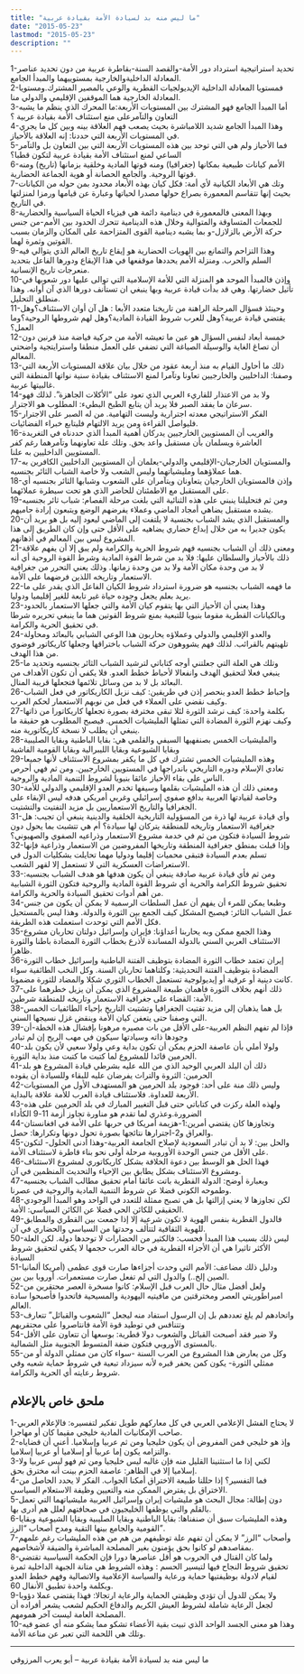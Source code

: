 ```yaml
---
title: "ما ليس منه بد لسيادة الأمة بقيادة عربية"
date: "2015-05-23"
lastmod: "2015-05-23"
description: ""
---
```

1-تحديد استراتيجية استرداد دور الأمة-والقصد السنة-بقاطرة عربية من دون تحديد عناصر المعادلة الداخليةوالخارجية بمستوييهما والمبدأ الجامع.  
2-فمستويا المعادلة الداخلية الإيديولجيات القطرية والوعي بالمصير المشترك.ومستويا المعادلة الخارجية هما الموقفين الإقليمي والدولي منا.  
3-أما المبدأ الجامع فهو المشترك بين المستويات الأربعة:ما المحرك الذي ينظم ما يشبه التعاون والتآمرعلى منع استئناف الأمة بقيادة عربية ؟  
4-وهذا المبدأ الجامع شديد اللامباشرة بحيث يصعب فهم العلاقة بينه وبين كل ما يجري في المستويات الأربعة التي حددنا: إنه العلاقة بالأحياز.  
5-فما الأحياز ولم هي التي توحد بين هذه المستويات الأربعة التي بين التعاون بل والتآمر الساعي لمنع استئناف الأمة بقيادة عربية لتكون قطبا؟  
6-الأمم كيانات طبيعية بمكانها (جغرافيا) ومنه قوتها المادية وخلقية بزمانها (تاريخ) ومنه قوتها الروحية. والجامع الحصانة أو هوية الجماعة الحضارية.  
7-وتك هي الأبعاد الكيانية لأي أمة: فكل كيان بهذه الأبعاد محدود بمن حوله من الكيانات بحيث إنها تتقاسم المعمورة بصراع حولها مصدرا لحياتها وعبارة عن قيامها ورمزا لمنزلتها في التاريخ.  
8-وبهذا المعنى فالمعمورة في دينامية دائمة هي فيزياء الحياة السياسية والحضارية للجمعات المتساوقة والمتوالية وخلال هذه الدينامية تتحرك الحدود بين الأمم-من جنس حركة الأرض بالزلازل-و بما يشبه دينامية القوى المتزاحمة على المكان والزمان بسبب القوتين وثمرة لهما.  
9-وهذا التزاحم والتمانع بين الهويات الحضارية هو إيقاع تاريخ العالم الذي يتوالي فيه السلم والحرب. ومنزلة الأمم يحددها موقفعها في هذا الإيقاع ودورها الفاعل بتحديد منعرجات تاريخ الإنسانية.  
10-وإذن فالمبدأ الموحد هو المنزلة التي للأمة الإسلامية التي توالى عليها دور شعوبها في تأثيل حضارتها. وهي قد بدأت قيادة عربية وبها ينبغي ان تستأنف دورها الذي آن أوانه. وهذا منطلق التحليل.  
11-وحينئذ فسؤال المرحلة الراهنة من تاريخنا متعدد الأبعا : هل آن أوان الاستئناف؟وهل يقتضي قيادة عربية؟وهل للعرب شروط القيادة المادية؟وهل لهم شروطها الروحية؟وما العمل؟  
12-خمسة أبعاد لنفس السؤال هو عين ما تعيشه الأمة من حركية فياضة منذ قرنين دون أن تصاغ الغاية والوسيلة الصياغة التي تضفي على العمل منطقا واسترايتجية واضحتي المعالم.  
13-ذلك ما أحاول القيام به منذ أربعة عقود من خلال بيان علاقة المستويات الأربعة التي وصفنا: الداخليين والخارجيين تعاونا وتآمرا لمنع الاستئناف بقيادة سنية نواتها المنطقة التي غالبيتها عربية.  
14-ولا بد من الاعتذار للقاريء العربي الذي تعود على “الأكلات الجاهزة”. لذلك فهو سرعان ما يفقد الصبر فلا يريد أن يتابع الطبخ البطيء: المطلوب هو الاجترار.  
15-الفكر الاستراتيجي معدته اجترارية وليست التهامية. من له الصبر على الاجترار فليواصل القراءة ومن يريد الالتهام فليتابع خبراء الفضائيات.  
16-والغريب أن المستويين الخارجيين يدركان أهمية المبدأ الذي حددناه في التغريدة العاشرة ويسلمان بأن مستقبل واعد بحق. وتلك علة تعاونهما وتآمرهما رغم كفر المستويين الداخليين به علنا.  
17-والمستويان الخارجيان-الإقليمي والدولي-يعلمان أن المستويين الداخليين الكافرين به هما عملاؤهما ومليشياتهما وليس الشعب ولا خاصة الشباب الثائر بجنسيه.  
18-وإذن فالمستويان الخارجيان يتعاونان ويتآمران على الشعوب وشبابها الثائر بجنسيه أي على المستقبل مع الاطمئنان للحاضر الذي هو تحت سيطرة عملائهما.  
19-ومن ثم فتحليلنا ينبني على هذه الثنائية التي بلغت مرحلة الفصام: شباب ثائر بجنسيه يشده مستقبل يضاهي أمجاد الماضي وعملاء يفرضهم الوضع ويتبعون إرادة حاميهم.  
20-والمستقبل الذي يشد الشباب بجنسية لا يلتفت إلى الماضي ليعود إليه بل هو يريد أن يكون جديرا به من خلال إبداع حضاري يضاهيه على الأقل حتى وإن كان الطريق إلى هذا المشروع ليس بين المعالم في أذهانهم.  
21-ومعنى ذلك أن الشباب بجنسيه فهم شروط الحرية والكرامة ولم يبق إلا أن يفهم علاقة ذلك بالأحياز والسلطان عليها: فلا بد من شرط القوة المادية وشرط القوة الروحية أي أنه لا بد من وحدة مكان الأمة ولا بد من وحدة زمانها. وذلك يعني التحرر من جغرافية الاستعمار وتاريخه اللذين فرضهما على الأمة.  
22-ما فهمه الشباب بجنسيه هو ضرورة استرداد شروط الكيان الفاعل الذي يقدر على ما يريد بعلم يجعل وجوده حياة غير تابعة للغير إقليميا ودوليا.  
23-وهذا يعني أن الأحياز التي بها يتقوم كيان الأمة والتي جعلها الاستعمار بالحدود وبالكيانات القطرية مقوما بنيويا للتبعية بمنع شروط القوتين هما ما ينبغي تحريره شرطا في تحقيق الحرية والكرامة.  
24-والعدو الإقليمي والدولي وعملاؤه يحاربون هذا الوعي الشبابي بالبعائد ومحاولة تلهيتهم بالقرائب. لذلك فهم يشووهون حركة الشباب باختراقها وجعلها كاريكاتور فوضوي من هذا الهدف.  
25-وتلك هي العلة التي جعلتني أوجه كتاباتي لترشيد الشباب الثائر بجنسيه وتحديد ما ينبغي فعلا لتحقيق الهدف وانفعالا لأحباط خطط العدو. فلا يكفي أن تكون الأهداف من البعائد بل لا بد من وسائل تلائمها فتجعلها قريبة المنال.  
26-وإحباط خطط العدو ينحصر إذن في طريقين: كيف نزيل الكاريكاتور في فعل الشباب وكيف نقضي على العملاء في فعل من نوبهم الاستعمار لحكم العرب.  
27-بكلمة واحدة: كيف نرشد الثورة لئلا تبقى مخترفة بصورة تجعلها كاريكاتورا من ذاتها وكيف نهزم الثورة المضادة التي تمثلها المليشيات الخمس. فيصبح المطلوب هو حقيقة ما ينبغي أن يطلب لا نسخة كاريكاتورية منه.  
28-والمليشيات الخمس بصنفهيها السيفي والقلمي هي: بقايا الباطنية وبقايا الصليبية وبقايا الشيوعية وبقايا الليبرالية وبقايا القومية الفاشية  
29-وهذه المليشيات الخمس تشترك في كل ما يكفر بمشروع الاستئناف لأنها جميعا تعادي الإسلام ودوره التاريخي باندراجها في المستويين الخارجيين. ومن ثم فهي أحرص الناس على بقاء الأحياز عائقا بنيويا لشروط التنمية المادية والروحية.  
30-ومعنى ذلك أن هذه المليشيات بقلمها وسيفها تخدم العدو الإقليمي والدولي للأمة وخاصة لقيادتها العربية بدافع صفوي إسرائيلي وغربي أمريكي هدفه ليس الإبقاء على الجغرافيا والتاريخ الاستعماريين بل مزيد التفتيت والتشتيت.  
31-وأي قيادة عربية لها ذرة من المسؤولية التاريخية الخلقية والدينية ينبغي أن تجيب: هل جغرافية الاستعمار وتاريخه للمنطقة يتركان لها سيادة؟ أم هي تتشبث بما يحول دون شروط السيادة فتكون من ثم في خدمة مشروع الاستعمار وذراعيه الصفوي والصهيوني؟  
32-وإذا قبلت بمنطق جغرافية المنطقة وتاريخها المفروضين من الاستعمار وذراعية فإنها تسلم بعدم السيادة فتبقى محميات إقليما ودوليا مهما تحايلت بشكليات الدول في الاستعراضات العسكرية التي لا تستعمل إلا لقهر الشعب.  
33-ومن ثم فأي قيادة عربية صادقة ينبغي أن يكون هدفها هو هدف الشباب بجنسيه: تحقيق شروط الكرامة والحرية أي شروط القوة المادية والروحية فتكون الثورة الشبابية من أهم أدوات تحقيق السيادة والحرية والكرامة.  
34-وطبعا يمكن للمرء أن يفهم أن عمل السلطات الرسمية لا يمكن أن يكون من جنس عمل الشباب الثائر: فيصبح المشكل كيف الجمع بين الثورة والدولة. وهذا ليس بالمستحيل فكل الأمم التي توحدت استعملت هذه الطريقة.  
35-وهذا الجمع ممكن وبه يحاربنا أعداؤنا: فإيران وإسرائيل دولتان تحاربان مشروع الاستئناف العربي السني بالدولة المساندة لأذرع بخطاب الثورة المضادة باطنا والثورة ظاهرا.  
36-إيران تعتمد خطاب الثورة المضادة بتوظيف الفتنة الباطنية وإسرائيل خطاب الثورة المضادة بتوظيف الفتنة التحديثية: وكلتاهما تحاربان السنة. وكل النخب الطائفية سواء كانت دينية أو عرقية أو إيديولوجية تستعمل الخطاب الثوري شكلا والمضاد للثورة مضمونا.  
37-ذلك أنهم بخلاف الثورة فاهمان طبيعة المشروع الذي يمكن أن يزيل خطرهما على الأمة: القضاء على جغرافية الاستعمار وتاريخه للمنطقة شرطين.  
38-بل هما يذهبان إلى مزيد تفتيت الجغرافيا وتشتيت التاريخ بإحياء الطائفيات الخمس التي وصفنا حتى يتعفن كيان الأمة وينقض غزل نسيجها السني.  
39-فإذا لم تفهم النظم العربية-على الأقل من بات مصيره مرهونا بإفشال هذه الخطة-أن وجودها ذاته وسيادتها سيكون في مهب الريح إن لم تبادر  
40-ولولا أملي بأن عاصفة الحزم يمكن أن تكون بداية وعي ولولا سعيي لأن يكون بلد الحرمين قائدا للمشروع لما كتبت ما كتبت منذ بداية الثورة.  
41-ذلك أن البلد العربي الوحيد الذي من الله عليه بشرطي قيادة المشروع هو بلد الحرمين: الثروة والتراث يفرضان عليه للبقاء وللسيادة أن يقوده  
42-وليس ذلك منة على أحد: فوجود بلد الحرمين هو المستهدف الأول من المستويات الأربعة للعداوة. فلاستئناف قيادة العرب للأمة علاقة بالبداية.  
43-ولهذه العلة ركزت في كتاباتي حتى قبل التغيير المبارك في بلد الحرمين على هذه الضرورة.وعذري لما تقدم هو مناورة تجاوز أزمة 11-9 الكأداء  
44-وتجاوزها كان يقتضي أمرين:1-هزيمة أمريكا في حربها على الأمة في افغانستان والعراق و2-اجترارها نتائجها بصورة تحول دونها وتكرارها: حصل.  
45-والحل بين: لا بد أن تبادر السعودية لإصلاح الجامعة العربية-وهذا أدنى الحلول- لتكون على الأقل من جنس الوحدة الأوروبية مرحلة أولى نحو بناء قاطرة لاستئناف الأمة.  
46-فهذا الحل هو الوسط بين دعوة الخلافة بشكل كاريكاتوري لمشروع الاستئناف ومشروع الاستئناف بشكل يطابق بين الإحياء والتحديث المنظمين في آن.  
47-وبعبارة أوضح: الدولة القطرية باتت عائقا أمام تحقيق مطالب الشباب بجنسيه وطموحه الكوني فضلا عن شروط التنمية المادية والروحية في عصرنا.  
48-لكن تجاوزها لا يعني إزالتها بل هي تصبح ممثلة للتعدد في الواحد وهو المبدأ الوجودي الحقيقي للكائن الحي فضلا عن الكائن السياسي: الأمة.  
49-فالدول القطرية بنفس الهوية لا تكون شرعية إلا إذا جمعت بين القطري والمطابق للهوية الثقافية لتتألف وحدتها من السياسي والحضاري في آن.  
50-ليس ذلك بسبب هذا المبدأ فحسب: فالكثير من الحضارات لا توحدها دولة. لكن العلة الأكثر تاثيرا هي أن الأجزاء القطرية في حالة العرب حجمها لا يكفي لتحقيق شروط السيادة  
51-ودليل ذلك مضاعف: الأمم التي وحدت أجزاءها صارت قوى عظمى (أمريكا ألمانيا الصين إلخ..) والدول التي لم تفعل صارت مستعمرات. أوروبا بين بين.  
52-ولعل أفضل مثال حال العرب قبل الإسلام: كانوا مسخرة العصر محتقرين من امبراطوريتي العصر ومخترقتين من مافيتيه اليهودية والمسيحية فاتحدوا فأصبحوا سادة العالم.  
53-واتحادهم لم يلغ تعددهم بل إن الرسول استفاد منه ليجعل “الشعوب والقبائل” تتعارف وتتنافس في توطيد قوة الأمة فانتاصروا على محتقريهم  
54-ولا ضير فقد أصبحت القبائل والشعوب دولا قطرية: بوسعها أن تتعاون على الأقل بالمستوى الأوروبي فتكون ضفة المتسوط الجنوبية مثل الشمالية.  
55-وكل من يعارض هذا المشروع من العرب السنة -سواء كان من ممثلي الدولة أو من ممثلي الثورة- يكون كمن يحفر قبره لأنه سيزداد تبعية في شروط حماية شعبه وفي شروط رعايته أي الحرية والكرامة.

## **ملحق خاص بالإعلام**

1-لا يحتاج الفشل الإعلامي العربي في كل معاركهم طويل تفكير لتفسيره: فالإعلام العربي صاحب الإمكانيات المادية خليجي مقيما كان أو مهاجرا.  
2-وإذ هو خليجي فمن المفروض أن يكون خليجيا ومن ثم عربيا وإسلاميا. أعني أن قضاياه والتزامه يكون إما عربيا أو إسلاميا أو عربيا إسلاميا.  
3-لكني إذا ما استثنينا القليل منه فإن غالبه ليس خليجيا ومن ثم فهو ليس عربيا ولا إسلاميا إلا في الظاهر: عاصفة الحزم بينت أنه مخترق بحق.  
4-فما التفسير؟ إذا حللنا طبيعة الاختراق أمكنا الجواب. الفكر لا يحدد الحاصل من الاختراق بل يفترض الممكن منه والتعيين وظيفة الاستعلام السياسي.  
5-دون إطالة: مجال البحث هو مليشيات إيران وإسرائيل العربية مليشياتهما التي تعمل بالقلم والتي يوظفها الخليجيون في صحافتهم لعلل هم أدرى بها.  
6-وهذه المليشيات سبق أن صنفناها: بقايا الباطنية وبقايا الصليبية وبقايا الشيوعية وبقايا القومية والجامع بينها التقية ومدح أصحاب “الرز”.  
7-وأصحاب “الرز” لا يمكن أن تفهم علة توظيفهم من هم من هذه المليشيات رغم علمهم بمقاصدهم لو كانوا بحق يؤمنون بغير المصلحة المباشرة والضيقة لأشخاصهم.  
8-ولما كان القتال في الحروب هو أقل عناصرها دورا فإن الحكمة السياسية تقتضي تحقيق شروط النجاح فيها لتيسير الحسم : وهذه الشروط هي متانة الجبهة الداخلية ثمرة لقيام لادولة بوظيفتيها حماية ورعاية والسياسة الإعلامية والاتصالية وفهم خطط العدو وبكلمة واحدة تطبيق الأنفال 60.  
9-ولا يمكن للدول أن تؤدي وظيفتي الحماية والرعاية ارتجالا: فهذا يقتضي عملا دؤوبا لجعل الرعاية شاملة لشروط العيش الكريم والدفاع الحكيم لشعب يشعر أفراده أن المصلحة العامة ليست آخر همومهم.  
10-وهذا هو معنى الجسد الواحد الذي تبيت بقية الأعضاء تشكو مما يشكو منه أي عضو فيه وتلك هي اللحمة التي تعبر عن مناعة الأمة.

---

ما ليس منه بد لسيادة الأمة بقيادة عربية – أبو يعرب المرزوقي

###
